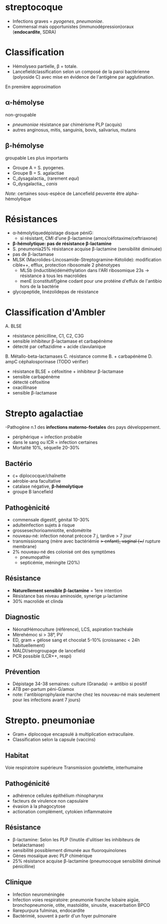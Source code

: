 # streptocoque



- Infections graves = _pyogenes_, _pneumoniae_. 
- Commensal mais opportunistes (immunodépression)oraux (**endocardite**, SDRA) 


# Classification


- Hémolyseα partielle, β = totale. 
- Lancefieldclassification selon un composé de la paroi bactérienne (polyoside C) avec mise en évidence de l'antigène par agglutination. 

En première approximation


## α-hémolyse


non-groupable 

- _pneumoniae_ résistance par chimérisme PLP (acquis) 
- autres anginosus, mitis, sanguinis, bovis, salivarius, mutans 


## β-hémolyse


 groupable Les plus importants 

- Groupe A = S. pyogenes. 
- Groupe B = S. agalactiae 
- C_dysagalactia_ (rarement _equi_) 
- G_dysgalactia_, _canis_ 

_Note_: certaines sous-espèce de Lancefield peuvente être alpha-hémolytique 


# Résistances


- α-hémolytiquedépistage disque péniG: 
    - si résistant, CMI d'une β-lactamine (amox/céfotaxime/ceftriaxone) 
- **β-hémolytique: pas de résistance β-lactamine** 
- S. pneumonia25% résistance acquise β-lactamine (sensibilité diminuée) 
- pas de β-lactamase 
- MLSK (Macrolides-Lincosamide-Streptogramine-Kétolide): modification cible++, efflux, protection ribosomale
  2 phénotypes 
    - MLSb (inductible)déméthylation dans l'ARI ribosomique 23s -> résistance à tous les macrolides 
    - menE (constitutif)gène codant pour une protéine d'effulx de l'antibio hors de la bactérie 
- glycopeptide, linézolidepas de résistance 


# Classification d'Ambler


A. BLSE 

- résistance pénicilline, C1, C2, C3G 
- sensible inhibiteur β-lactamase et carbapénème 
- détecté par ceftazidime + acide clavulanique 

B. Métallo-beta-lactamases
C. résistance comme B. + carbapénème
D. ampC céphalosporinase (TODO vérifier) 

- résistance BLSE + céfoxitine + inhibiteur β-lactamase 
- sensible carbapénème 
- détecté céfoxitine 
- oxacillinase 
- sensible β-lactamase 


# Strepto agalactiae


-Pathogène n.1 des **infections materno-foetales** des pays développement. 

- périphérique = infection probable 
- dans le sang ou lCR = infection certaines 
- Mortalité 10%, séquelle 20-30% 


## Bactério


- c+ diplococque/chaînette 
- aérobie-ana facultative 
- catalase négative, **β-hémolytique** 
- groupe B lancefield 


## Pathogènicité


- commensale digestif, génital 10-30% 
- adulteinfection sujets à risque 
- grossesechorioamniotite, endométrite 
- nouveau-né: infection néonat précoce 7 j, tardive > 7 jour 
- transmissionsang (mère avec bactériémie ~~> enfant), vaginal (+/~~
  rupture membrane) 
- 2% nouveau-né des colonisé ont des symptômes 
    - pneumopathie 
    - septicémie, méningite (20%) 


## Résistance


- **Naturellement sensible β-lactamine** = 1ere intention 
- Résistance bas niveau aminoside, synerige µ-lactamine 
- 30% macrolide et clinda 


## Diagnostic


- NéonatHémoculture (référence), LCS, aspiration trachéale 
- Mèrehémoc si > 38°, PV 
- ED, gram + gélose sang et chocolat 5-10% (croissanec < 24h habituellement) 
- MALDI/sérogroupage de lancefield 
- PCR possible (LCR++, respi) 


## Prévention


- Dépistage 34-38 semaines: culture (Granada) -> antibio si positif 
- ATB per-partum péni-G/amox 
- note: l'antibioprophylaxie marche chez les nouveau-né mais
  seulement pour les infections avant 7 jours) 


# Strepto. pneumoniae


- Gram+ diplocoque encapsulé à multiplication extracullaire. 
- Classification selon la capsule (vaccins) 


## Habitat


Voie respiratoire supérieure Transmission goutelette, interhumaine 


## Pathogénicité


- adhérence cellules épithélium rhinopharynx 
- facteurs de virulence non capsulaire 
- évasion à la phagocytose 
- actionation complément, cytokien inflammatoire 


## Résistance


- β-lactamine: Selon les PLP (!inutile d'ulitiser les inhibiteurs de betalactamase) 
- sensibilité possiblement dimunée aux fluoroquinolones 
- Gènes mosaïque avec PLP chimérique 
- 25% résistance acquise β-lactamine (pneumocoque sensibilité diminué pénicilline) 


## Clinique


- Infection neuroméningée 
- Infection voies respiratoire: pneumonie franche lobaire aigüe,
  bronchopneumonie, otite, mastoïdite, sinusite, exacerbation BPCO 
- Rarepurpura fulminas, endocardite 
- Bactérimié, souvent à partir d'un foyer pulmonaire 

